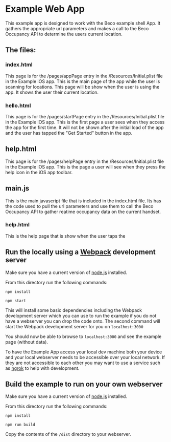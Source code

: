 # Example Web App
This example app is designed to work with the Beco example shell App. It gathers the appropriate url parameters and makes a call to the Beco Occupancy API to determine the users current location.

## The files:
### index.html
This page is for the /pages/appPage entry in the /Resources/Initial.plist file in the Example iOS app. This is the main page of the app while the user is scanning for locations.  This page will be show when the user is using the app.  It shows the user their current location.

### hello.html
This page is for the /pages/startPage entry in the /Resources/Initial.plist file in the Example iOS app.  This is the first page a user sees when they access the app for the first time.  It will not be shown after the initial load of the app and the user has tapped the "Get Started" button in the app.

## help.html
This page is for the /pages/helpPage entry in the /Resources/Initial.plist file in the Example iOS app.  This is the page a user will see when they press the help icon in the iOS app toolbar.

## main.js
This is the main javascript file that is included in the index.html file.  Its has the code used to pull the url parameters and use them to call the Beco Occupancy API to gather reatime occupancy data on the current handset.  

### help.html
This is the help page that is show when the user taps the 

## Run the locally using a [Webpack](https://webpack.js.org/) development server
Make sure you have a current version of [node.js](https://nodejs.org) installed.

From this directory run the following commands:

```npm install```

```npm start```

This will install some basic dependencies including the Webpack development server which you can use to run the example if you do not have a webserver you can drop the code onto.  The second command will start the Webpack development server for you on ```localhost:3000```

You should now be able to browse to ```localhost:3000``` and see the example page (without data).

To have the Example App access your local dev machine both your device and your local webserver needs to be accessible over your local network. If they are not accessible to each other you may want to use a service such as [ngrok](https://ngrok.com/) to help with development.

## Build the example to run on your own webserver
Make sure you have a current version of [node.js](https://nodejs.org) installed.

From this directory run the following commands:

```npm install```

```npm run build```

Copy the contents of the ```/dist``` directory to your webserver.
